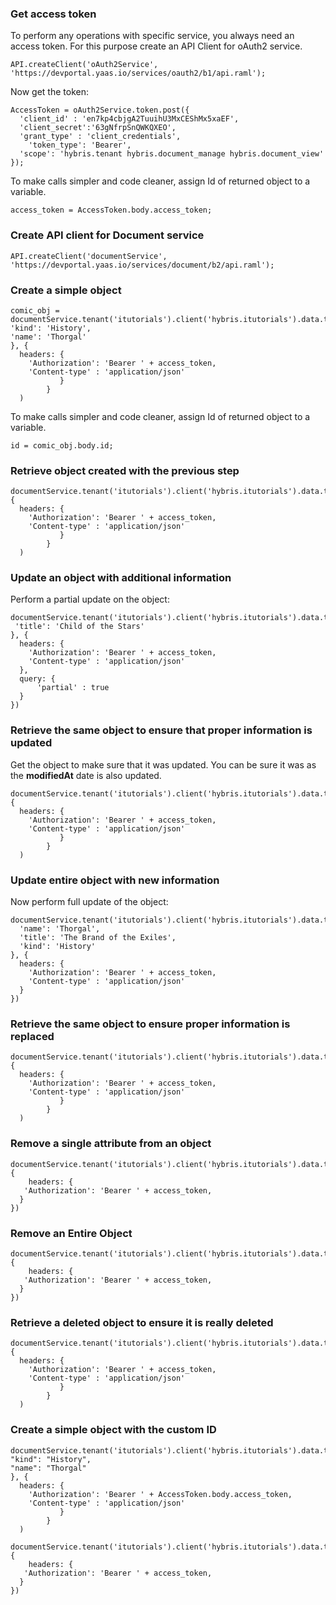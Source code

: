 





<div class="notebook" id="staticInteractive1442309032104_hodoripsum_v1">

  <div class="notebook__static-tutorial" data-tutorial="1442309032104_hodoripsum_v1" data-is-quick-setup="true" data-link="http://127.0.0.1:9778/build/embedded.html#1442309032104_hodoripsum_v1">
   
   
   <h3 id="get-access-token">Get access token</h3>
<p>To perform any operations with specific service, you always need an access token. For this purpose create an API Client for oAuth2 service.</p>
<pre><code class="lang-javascript">API.createClient(&#39;oAuth2Service&#39;,
&#39;https://devportal.yaas.io/services/oauth2/b1/api.raml&#39;);
</code></pre>
<p>Now get the token:</p>
<pre><code class="lang-javascript">AccessToken = oAuth2Service.token.post({
  &#39;client_id&#39; : &#39;en7kp4cbjgA2TuuihU3MxCEShMx5xaEF&#39;,
  &#39;client_secret&#39;:&#39;63gNfrpSnQWKQXEO&#39;,
  &#39;grant_type&#39; : &#39;client_credentials&#39;,
    &#39;token_type&#39;: &#39;Bearer&#39;,
  &#39;scope&#39;: &#39;hybris.tenant hybris.document_manage hybris.document_view&#39;
});
</code></pre>
<p>To make calls simpler and code cleaner, assign Id of returned object to a variable.</p>
<pre><code class="lang-javascript">access_token = AccessToken.body.access_token;
</code></pre>
<h3 id="create-api-client-for-document-service">Create API client for Document service</h3>
<pre><code class="lang-javascript">API.createClient(&#39;documentService&#39;,
&#39;https://devportal.yaas.io/services/document/b2/api.raml&#39;);
</code></pre>
<h3 id="create-a-simple-object">Create a simple object</h3>
<pre><code class="lang-javascript">comic_obj = documentService.tenant(&#39;itutorials&#39;).client(&#39;hybris.itutorials&#39;).data.type(&#39;comic&#39;).post({
&#39;kind&#39;: &#39;History&#39;,
&#39;name&#39;: &#39;Thorgal&#39;
}, {
  headers: {
    &#39;Authorization&#39;: &#39;Bearer &#39; + access_token,
    &#39;Content-type&#39; : &#39;application/json&#39;
           }
        }
  )
</code></pre>
<p>To make calls simpler and code cleaner, assign Id of returned object to a variable.</p>
<pre><code class="lang-javascript">id = comic_obj.body.id;
</code></pre>
<h3 id="retrieve-object-created-with-the-previous-step">Retrieve object created with the previous step</h3>
<pre><code class="lang-javascript">documentService.tenant(&#39;itutorials&#39;).client(&#39;hybris.itutorials&#39;).data.type(&#39;comic&#39;).dataId(id).get(null, {
  headers: {
    &#39;Authorization&#39;: &#39;Bearer &#39; + access_token,
    &#39;Content-type&#39; : &#39;application/json&#39;
           }
        }
  )
</code></pre>
<h3 id="update-an-object-with-additional-information">Update an object with additional information</h3>
<p>Perform a partial update on the object:</p>
<pre><code class="lang-javascript">documentService.tenant(&#39;itutorials&#39;).client(&#39;hybris.itutorials&#39;).data.type(&#39;comic&#39;).dataId(id).put({
 &#39;title&#39;: &#39;Child of the Stars&#39;
}, {
  headers: {
    &#39;Authorization&#39;: &#39;Bearer &#39; + access_token,
    &#39;Content-type&#39; : &#39;application/json&#39;
  },
  query: {
      &#39;partial&#39; : true
  }
})
</code></pre>
<h3 id="retrieve-the-same-object-to-ensure-that-proper-information-is-updated">Retrieve the same object to ensure that proper information is updated</h3>
<p>Get the object to make sure that it was updated. You can be sure it was as the <strong>modifiedAt</strong> date is also updated.</p>
<pre><code class="lang-javascript">documentService.tenant(&#39;itutorials&#39;).client(&#39;hybris.itutorials&#39;).data.type(&#39;comic&#39;).dataId(id).get(null, {
  headers: {
    &#39;Authorization&#39;: &#39;Bearer &#39; + access_token,
    &#39;Content-type&#39; : &#39;application/json&#39;
           }
        }
  )
</code></pre>
<h3 id="update-entire-object-with-new-information">Update entire object with new information</h3>
<p>Now perform full update of the object:</p>
<pre><code class="lang-javascript">documentService.tenant(&#39;itutorials&#39;).client(&#39;hybris.itutorials&#39;).data.type(&#39;comic&#39;).dataId(id).put({
  &#39;name&#39;: &#39;Thorgal&#39;,
  &#39;title&#39;: &#39;The Brand of the Exiles&#39;,
  &#39;kind&#39;: &#39;History&#39;
}, {
  headers: {
    &#39;Authorization&#39;: &#39;Bearer &#39; + access_token,
    &#39;Content-type&#39; : &#39;application/json&#39;
  }
})
</code></pre>
<h3 id="retrieve-the-same-object-to-ensure-proper-information-is-replaced">Retrieve the same object to ensure proper information is replaced</h3>
<pre><code class="lang-javascript">documentService.tenant(&#39;itutorials&#39;).client(&#39;hybris.itutorials&#39;).data.type(&#39;comic&#39;).dataId(id).get(null, {
  headers: {
    &#39;Authorization&#39;: &#39;Bearer &#39; + access_token,
    &#39;Content-type&#39; : &#39;application/json&#39;
           }
        }
  )
</code></pre>
<h3 id="remove-a-single-attribute-from-an-object">Remove a single attribute from an object</h3>
<pre><code class="lang-javascript">documentService.tenant(&#39;itutorials&#39;).client(&#39;hybris.itutorials&#39;).data.type(&#39;comic&#39;).dataId(id).attributeName(&#39;name&#39;).delete(null, {
    headers: {
   &#39;Authorization&#39;: &#39;Bearer &#39; + access_token,
  }
})
</code></pre>
<h3 id="remove-an-entire-object">Remove an Entire Object</h3>
<pre><code class="lang-javascript">documentService.tenant(&#39;itutorials&#39;).client(&#39;hybris.itutorials&#39;).data.type(&#39;comic&#39;).dataId(id).delete(null, {
    headers: {
   &#39;Authorization&#39;: &#39;Bearer &#39; + access_token,
  }
})
</code></pre>
<h3 id="retrieve-a-deleted-object-to-ensure-it-is-really-deleted">Retrieve a deleted object to ensure it is really deleted</h3>
<pre><code class="lang-javascript">documentService.tenant(&#39;itutorials&#39;).client(&#39;hybris.itutorials&#39;).data.type(&#39;comic&#39;).dataId(id).get(null, {
  headers: {
    &#39;Authorization&#39;: &#39;Bearer &#39; + access_token,
    &#39;Content-type&#39; : &#39;application/json&#39;
           }
        }
  )
</code></pre>
<h3 id="create-a-simple-object-with-the-custom-id">Create a simple object with the custom ID</h3>
<pre><code class="lang-javascript">documentService.tenant(&#39;itutorials&#39;).client(&#39;hybris.itutorials&#39;).data.type(&#39;comic&#39;).dataId(&#39;sampleId&#39;).post({
&quot;kind&quot;: &quot;History&quot;,
&quot;name&quot;: &quot;Thorgal&quot;
}, {
  headers: {
    &#39;Authorization&#39;: &#39;Bearer &#39; + AccessToken.body.access_token,
    &#39;Content-type&#39; : &#39;application/json&#39;
           }
        }
  )
</code></pre>
<pre><code class="lang-javascript">documentService.tenant(&#39;itutorials&#39;).client(&#39;hybris.itutorials&#39;).data.type(&#39;comic&#39;).dataId(&#39;sampleId&#39;).delete(null, {
    headers: {
   &#39;Authorization&#39;: &#39;Bearer &#39; + access_token,
  }
})
</code></pre>

  </div>

  <div id="notebook1442309032104_hodoripsum_v1">
    <iframe style="min-height: 430px;" class="notebook__interactive-tutorial u-transition-all width-100 interactive-tutorial" src="" scrolling="no" frameBorder="0" id="1442309032104_hodoripsum_v1"></iframe>
  </div>

  <div class="notebook__loader">

  </div>

</div> <!-- ---
---
id: 1442309032104_hodoripsum_v1
title: 'Perform Simple CRUD Operations'
type: 'Tutorial'
service: 'Document'
interactive: true
order: 40
---

### Get access token

To perform any operations with specific service, you always need an access token. For this purpose create an API Client for oAuth2 service.

```javascript
API.createClient('oAuth2Service',
'https://devportal.yaas.io/services/oauth2/b1/api.raml');
```

Now get the token:

```javascript
AccessToken = oAuth2Service.token.post({
  'client_id' : 'en7kp4cbjgA2TuuihU3MxCEShMx5xaEF',
  'client_secret':'63gNfrpSnQWKQXEO',
  'grant_type' : 'client_credentials',
    'token_type': 'Bearer',
  'scope': 'hybris.tenant hybris.document_manage hybris.document_view'
});
```

To make calls simpler and code cleaner, assign Id of returned object to a variable.

```javascript
access_token = AccessToken.body.access_token;
```

### Create API client for Document service


```javascript
API.createClient('documentService',
'https://devportal.yaas.io/services/document/b2/api.raml');
```

### Create a simple object


```javascript
comic_obj = documentService.tenant('itutorials').client('hybris.itutorials').data.type('comic').post({
'kind': 'History',
'name': 'Thorgal'
}, {
  headers: {
    'Authorization': 'Bearer ' + access_token,
    'Content-type' : 'application/json'
           }
		}
  )
```

To make calls simpler and code cleaner, assign Id of returned object to a variable.


```javascript
id = comic_obj.body.id;
```

### Retrieve object created with the previous step


```javascript
documentService.tenant('itutorials').client('hybris.itutorials').data.type('comic').dataId(id).get(null, {
  headers: {
    'Authorization': 'Bearer ' + access_token,
    'Content-type' : 'application/json'
           }
		}
  )
```

### Update an object with additional information

Perform a partial update on the object:

```javascript
documentService.tenant('itutorials').client('hybris.itutorials').data.type('comic').dataId(id).put({
 'title': 'Child of the Stars'
}, {
  headers: {
    'Authorization': 'Bearer ' + access_token,
    'Content-type' : 'application/json'
  },
  query: {
  	'partial' : true
  }
})
```

### Retrieve the same object to ensure that proper information is updated


Get the object to make sure that it was updated. You can be sure it was as the **modifiedAt** date is also updated.


```javascript
documentService.tenant('itutorials').client('hybris.itutorials').data.type('comic').dataId(id).get(null, {
  headers: {
    'Authorization': 'Bearer ' + access_token,
    'Content-type' : 'application/json'
           }
		}
  )
```

### Update entire object with new information

Now perform full update of the object:

```javascript
documentService.tenant('itutorials').client('hybris.itutorials').data.type('comic').dataId(id).put({
  'name': 'Thorgal',
  'title': 'The Brand of the Exiles',
  'kind': 'History'
}, {
  headers: {
    'Authorization': 'Bearer ' + access_token,
    'Content-type' : 'application/json'
  }
})
```

### Retrieve the same object to ensure proper information is replaced


```javascript
documentService.tenant('itutorials').client('hybris.itutorials').data.type('comic').dataId(id).get(null, {
  headers: {
    'Authorization': 'Bearer ' + access_token,
    'Content-type' : 'application/json'
           }
		}
  )
```

### Remove a single attribute from an object


```javascript
documentService.tenant('itutorials').client('hybris.itutorials').data.type('comic').dataId(id).attributeName('name').delete(null, {
	headers: {
   'Authorization': 'Bearer ' + access_token,
  }
})
```

### Remove an Entire Object


```javascript
documentService.tenant('itutorials').client('hybris.itutorials').data.type('comic').dataId(id).delete(null, {
	headers: {
   'Authorization': 'Bearer ' + access_token,
  }
})
```

### Retrieve a deleted object to ensure it is really deleted


```javascript
documentService.tenant('itutorials').client('hybris.itutorials').data.type('comic').dataId(id).get(null, {
  headers: {
    'Authorization': 'Bearer ' + access_token,
    'Content-type' : 'application/json'
           }
		}
  )
```

### Create a simple object with the custom ID



```javascript
documentService.tenant('itutorials').client('hybris.itutorials').data.type('comic').dataId('sampleId').post({
"kind": "History",
"name": "Thorgal"
}, {
  headers: {
    'Authorization': 'Bearer ' + AccessToken.body.access_token,
    'Content-type' : 'application/json'
           }
		}
  )
```

```javascript
documentService.tenant('itutorials').client('hybris.itutorials').data.type('comic').dataId('sampleId').delete(null, {
	headers: {
   'Authorization': 'Bearer ' + access_token,
  }
})
```
 -->